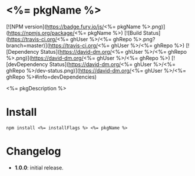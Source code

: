 # <%= pkgName %>
[![NPM version](https://badge.fury.io/js/<%= pkgName %>.png)](https://npmjs.org/package/<%= pkgName %>)
[![Build Status](https://travis-ci.org/<%= ghUser %>/<%= ghRepo %>.png?branch=master)](https://travis-ci.org/<%= ghUser %>/<%= ghRepo %>)
[![Dependency Status](https://david-dm.org/<%= ghUser %>/<%= ghRepo %>.png)](https://david-dm.org/<%= ghUser %>/<%= ghRepo %>)
[![devDependency Status](https://david-dm.org/<%= ghUser %>/<%= ghRepo %>/dev-status.png)](https://david-dm.org/<%= ghUser %>/<%= ghRepo %>#info=devDependencies)

<%= pkgDescription %>

# Install

```
npm install <%= installFlags %> <%= pkgName %>
```

# Changelog

- **1.0.0**: initial release.
